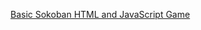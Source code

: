 [Basic Sokoban HTML and JavaScript Game](https://gist.github.com/straker/2fddb507d4bb6bec54ea2fdb022d020c)

